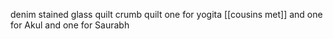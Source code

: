 denim stained glass quilt
crumb quilt
one for yogita [[cousins met]] 
and one for Akul
and one for Saurabh
